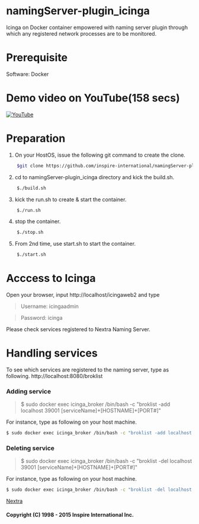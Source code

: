 # namingServer-plugin_icinga
Icinga on Docker container empowered with naming server plugin through which any registered network processes are to be monitored.


# Prerequisite
Software: Docker


# Demo video on YouTube(158 secs)

[![YouTube](https://i.ytimg.com/vi/wLoUvtex1kY/hqdefault.jpg)](https://youtu.be/wLoUvtex1kY)


# Preparation

1) On your HostOS, issue the following git command to create the clone.
```sh
    $git clone https://github.com/inspire-international/namingServer-plugin_icinga.git
```

2) cd to namingServer-plugin_icinga directory and kick the build.sh.
```sh
    $./build.sh 
```

3) kick the run.sh to create & start the container.
```sh
    $./run.sh 
```

4) stop the container.


```sh
    $./stop.sh 
```

5) From 2nd time, use start.sh to start the container.
```sh
    $./start.sh 
```


# Acccess to Icinga

Open your browser, input
http://localhost/icingaweb2
and type

> Username: icingaadmin

> Password: icinga

Please check services registered to Nextra Naming Server.


# Handling services

To see which services are registered to the naming server, type as following.
http://localhost:8080/broklist

### Adding service

> $ sudo docker exec icinga_broker /bin/bash -c "broklist -add localhost 39001 [serviceName]+[HOSTNAME]+[PORT#]"

For instance, type as following on your host machine.

```sh
$ sudo docker exec icinga_broker /bin/bash -c "broklist -add localhost 39001 httpd+www.example.com+80"
```

### Deleting service

> $ sudo docker exec icinga_broker /bin/bash -c "broklist -del localhost 39001 [serviceName]+[HOSTNAME]+[PORT#]"

For instance, type as following on your host machine.

```sh
$ sudo docker exec icinga_broker /bin/bash -c "broklist -del localhost 39001 httpd+www.example.com+80"
```


[Nextra](http://www.inspire-intl.com/product/product_nextra.html)

#### Copyright (C) 1998 - 2015  Inspire International Inc.